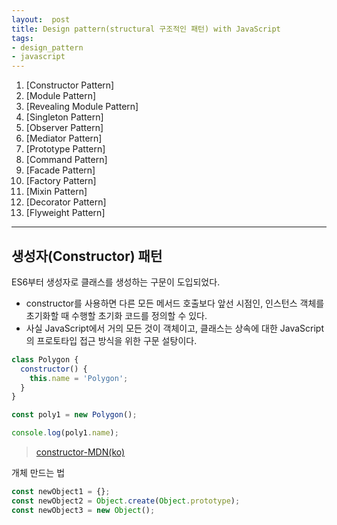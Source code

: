 ```yaml
---
layout:  post
title: Design pattern(structural 구조적인 패턴) with JavaScript
tags:
- design_pattern
- javascript
---
```


1. [Constructor Pattern]
2. [Module Pattern]
3. [Revealing Module Pattern]
4. [Singleton Pattern]
5. [Observer Pattern]
6. [Mediator Pattern]
7. [Prototype Pattern]
8. [Command Pattern]
9. [Facade Pattern]
10. [Factory Pattern] 
11. [Mixin Pattern] 
12. [Decorator Pattern]
13. [Flyweight Pattern]

---
## 생성자(Constructor) 패턴
ES6부터 생성자로 클래스를 생성하는 구문이 도입되었다.
- constructor를 사용하면 다른 모든 메서드 호출보다 앞선 시점인, 인스턴스 객체를 초기화할 때 수행할 초기화 코드를 정의할 수 있다.
- 사실 JavaScript에서 거의 모든 것이 객체이고, 클래스는 상속에 대한 JavaScript의 프로토타입 접근 방식을 위한 구문 설탕이다.

```javascript
class Polygon {
  constructor() {
    this.name = 'Polygon';
  }
}

const poly1 = new Polygon();

console.log(poly1.name);
```
> [constructor-MDN(ko)](https://developer.mozilla.org/ko/docs/Web/JavaScript/Reference/Classes/constructor)

개체 만드는 법
```javascript
const newObject1 = {};
const newObject2 = Object.create(Object.prototype);
const newObject3 = new Object();
```
